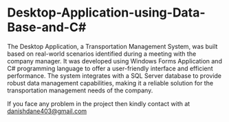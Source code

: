 # Desktop-Application-using-Data-Base-and-C#
The Desktop Application, a Transportation Management System, was built based on real-world scenarios identified during a meeting with the company manager. It was developed using Windows Forms Application and C# programming language to offer a user-friendly interface and efficient performance. The system integrates with a SQL Server database to provide robust data management capabilities, making it a reliable solution for the transportation management needs of the company.


If you face any problem in the project then kindly contact with at danishdane403@gmail.com
